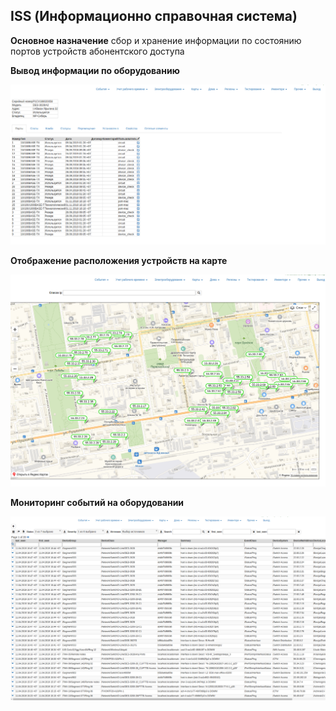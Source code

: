 ## ISS (Информационно справочная система)

**Основное назначение** сбор и хранение информации по состоянию портов устройств абонентского доступа


**Вывод информации по оборудованию**

![Пример вывода информации по оборудованию](image1.png)


**Отображение расположения устройств на карте**

![Отображение на карте](image2.png)

**Мониторинг событий на оборудовании**

![Мониторинг событий](image3.png)